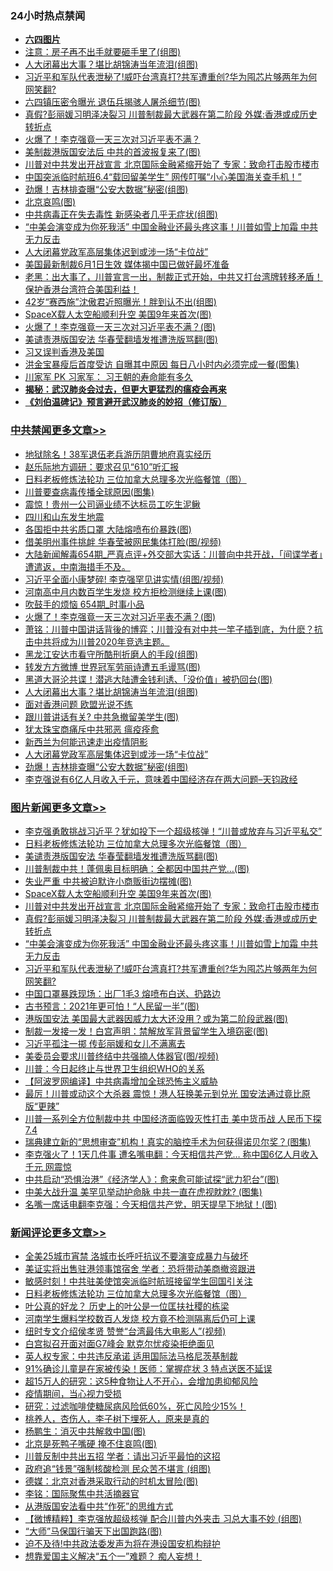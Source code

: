 <div class="catlist">
<h3>24小时热点禁闻</h3>
<ul>
<li><b><a href="64photo" target="_blank">六四图片</a></b></li>
<li><a href="https://github.com/fqnews/bnews/blob/master/cnnews/20200530/1336952.md">注意：房子再不出手就要砸手里了(组图)</a></li>
<li><a href="https://github.com/fqnews/bnews/blob/master/cbnews/20200531/1337219.md">人大闭幕出大事？堪比胡锦涛当年流泪(组图)</a></li>
<li><a href="https://github.com/fqnews/bnews/blob/master/topimagenews/20200530/1336999.md">习近平和军队代表泄秘了!威吓台湾真打?共军遭重创?华为囤芯片够两年为何网笑翻?</a></li>
<li><a href="https://github.com/fqnews/bnews/blob/master/cbnews/20200530/1336966.md">六四镇压密令曝光 退伍兵揭骇人屠杀细节(图)</a></li>
<li><a href="https://github.com/fqnews/bnews/blob/master/topimagenews/20200530/1337026.md">真假?彭丽媛习明泽决裂习 川普制裁最大武器在第二阶段 外媒:香港或成历史转折点</a></li>
<li><a href="https://github.com/fqnews/bnews/blob/master/comments/20200531/1337205.md">火爆了！李克强竟一天三次对习近平表不满？</a></li>
<li><a href="https://github.com/fqnews/bnews/blob/master/cnnews/20200531/1337215.md">美制裁港版国安法后 中共的首波报复来了(图)</a></li>
<li><a href="https://github.com/fqnews/bnews/blob/master/topimagenews/20200530/1337051.md">川普对中共发出开战宣言 北京国际金融紧缩开始了 专家：致命打击股市楼市</a></li>
<li><a href="https://github.com/fqnews/bnews/blob/master/headline/20200530/1337022.md">中国突派临时航班6.4“载回留美学生” 网传叮嘱“小心美国海关查手机！”</a></li>
<li><a href="https://github.com/fqnews/bnews/blob/master/cbnews/20200530/1337035.md">劲爆！吉林排查曝“公安大数据”秘密(组图)</a></li>
<li><a href="https://github.com/fqnews/bnews/blob/master/comments/20200531/1337178.md">北京哀鸣(图)</a></li>
<li><a href="https://github.com/fqnews/bnews/blob/master/cnnews/20200531/1337214.md">中共病毒正在失去毒性 新感染者几乎无症状(组图)</a></li>
<li><a href="https://github.com/fqnews/bnews/blob/master/topimagenews/20200530/1337000.md">“中美会演变成为你死我活” 中国金融业还最头疼这事！川普如雪上加霜 中共无力反击</a></li>
<li><a href="https://github.com/fqnews/bnews/blob/master/cbnews/20200530/1337037.md">人大闭幕党政军高层集体迟到或涉一场“卡位战”</a></li>
<li><a href="https://github.com/fqnews/bnews/blob/master/baitai/20200530/1337061.md">美国最新制裁6月1日生效 媒体揭中国已做好最坏准备</a></li>
<li><a href="https://github.com/fqnews/bnews/blob/master/bannedvideo/20200531/1337110.md">老黑：出大事了，川普宣言一出，制裁正式开始，中共又打台湾牌转移矛盾！保护香港台湾符合美国利益！ </a></li>
<li><a href="https://github.com/fqnews/bnews/blob/master/yule/20200531/1337105.md">42岁“赛西施”沈傲君近照曝光！胖到认不出(组图)</a></li>
<li><a href="https://github.com/fqnews/bnews/blob/master/topimagenews/20200531/1337132.md">SpaceX载人太空船顺利升空 美国9年来首次(图)</a></li>
<li><a href="https://github.com/fqnews/bnews/blob/master/cbnews/20200531/1337256.md">火爆了！李克强竟一天三次对习近平表不满？(图)</a></li>
<li><a href="https://github.com/fqnews/bnews/blob/master/topimagenews/20200531/1337292.md">美谴责港版国安法 华春莹翻墙发推遭洗版骂翻(图)</a></li>
<li><a href="https://github.com/fqnews/bnews/blob/master/ssgc/20200530/1337044.md">习又误判香港及美国</a></li>
<li><a href="https://github.com/fqnews/bnews/blob/master/yule/20200531/1337145.md">洪金宝暴瘦后首度受访 自曝其中原因 每日八小时内必须完成一餐(图集)</a></li>
<li><a href="https://github.com/fqnews/bnews/blob/master/comments/20200531/1337177.md">川家军 PK 习家军： 习王朝的寿命能有多久</a></li>
<li><b><a href="https://github.com/fqnews/bnews/blob/master/comments/20200211/1275071.md" target="_blank">揭秘：武汉肺炎会过去，但更大更猛烈的瘟疫会再来</a></b></li>
<li><b><a href="https://github.com/fqnews/bnews/blob/master/comments/20200207/1272816.md" target="_blank">《刘伯温碑记》预言避开武汉肺炎的妙招（修订版）</a></b></li>
</ul>
</div>

<div class="catlist">
<h3><a href="https://github.com/fqnews/bnews/blob/master/cbnews/" target="_blank">中共禁闻</a><span><a href="https://github.com/fqnews/bnews/blob/master/cbnews/" target="_blank" rel="nofollow">更多文章>></a></span></h3>
<ul>
<li><a href="https://github.com/fqnews/bnews/blob/master/cbnews/20200531/1337381.md" target="_blank">地狱除名！38军退伍老兵游历阴曹地府真实经历</a></li>
<li><a href="https://github.com/fqnews/bnews/blob/master/cbnews/20200531/1336889.md" target="_blank">赵乐际地方调研：要求召见“610”听汇报</a></li>
<li><a href="https://github.com/fqnews/bnews/blob/master/comments/20200531/1337359.md" target="_blank">日料老板修炼法轮功 三位加拿大总理多次光临餐馆（图）</a></li>
<li><a href="https://github.com/fqnews/bnews/blob/master/cbnews/20200531/1337376.md" target="_blank">川普要查病毒传播全球原因(图集)</a></li>
<li><a href="https://github.com/fqnews/bnews/blob/master/cbnews/20200531/1337375.md" target="_blank">震惊！贵州一公司逼业绩不达标员工吃生泥鳅</a></li>
<li><a href="https://github.com/fqnews/bnews/blob/master/cbnews/20200531/1337374.md" target="_blank">四川和山东发生地震</a></li>
<li><a href="https://github.com/fqnews/bnews/blob/master/cbnews/20200531/1337360.md" target="_blank">各国拒中共劣质口罩 大陆熔喷布价暴跌(图)</a></li>
<li><a href="https://github.com/fqnews/bnews/blob/master/cbnews/20200531/1337347.md" target="_blank">借美明州事件挑衅 华春莹被网民集体打脸(图/视频)</a></li>
<li><a href="https://github.com/fqnews/bnews/blob/master/cbnews/20200531/1337346.md" target="_blank">大陆新闻解毒654期_严真点评+外交部大实话：川普向中共开战，「间谍学者」遭遣返，中南海措手不及。</a></li>
<li><a href="https://github.com/fqnews/bnews/blob/master/cbnews/20200531/1337293.md" target="_blank">习近平全面小康梦碎! 李克强罕见讲实情(组图/视频)</a></li>
<li><a href="https://github.com/fqnews/bnews/blob/master/cbnews/20200531/1337290.md" target="_blank">河南高中月内数百学生发烧 校方拒检测继续上课(图)</a></li>
<li><a href="https://github.com/fqnews/bnews/blob/master/cbnews/20200531/1337289.md" target="_blank">吹鼓手的烦恼 654期_时事小品</a></li>
<li><a href="https://github.com/fqnews/bnews/blob/master/cbnews/20200531/1337256.md" target="_blank">火爆了！李克强竟一天三次对习近平表不满？(图)</a></li>
<li><a href="https://github.com/fqnews/bnews/blob/master/cbnews/20200531/1337246.md" target="_blank">萧铭：川普中国讲话背後的博弈；川普没有对中共一竿子插到底，为什麽？抗击中共将成为川普2020年竞选主题。</a></li>
<li><a href="https://github.com/fqnews/bnews/blob/master/cbnews/20200531/1337236.md" target="_blank">黑龙江安达市看守所酷刑折磨人的手段(组图)</a></li>
<li><a href="https://github.com/fqnews/bnews/blob/master/cbnews/20200531/1337235.md" target="_blank">转发方方微博 世界冠军劳丽诗遭五毛谩骂(图)</a></li>
<li><a href="https://github.com/fqnews/bnews/blob/master/cbnews/20200531/1337220.md" target="_blank">黑道大哥沦共谍！潜逃大陆遭金钱利诱、「没价值」被扔回台(图)</a></li>
<li><a href="https://github.com/fqnews/bnews/blob/master/cbnews/20200531/1337219.md" target="_blank">人大闭幕出大事？堪比胡锦涛当年流泪(组图)</a></li>
<li><a href="https://github.com/fqnews/bnews/blob/master/cbnews/20200531/1337188.md" target="_blank">面对香港问题 欧盟光说不练</a></li>
<li><a href="https://github.com/fqnews/bnews/blob/master/cbnews/20200531/1337185.md" target="_blank">跟川普讲话有关? 中共急撤留美学生(图)</a></li>
<li><a href="https://github.com/fqnews/bnews/blob/master/cbnews/20200530/1336890.md" target="_blank">犹太珠宝商痛斥中共邪恶 瘟疫痊愈</a></li>
<li><a href="https://github.com/fqnews/bnews/blob/master/cbnews/20200530/1336892.md" target="_blank">新西兰为何能迅速走出疫情阴影</a></li>
<li><a href="https://github.com/fqnews/bnews/blob/master/cbnews/20200530/1337037.md" target="_blank">人大闭幕党政军高层集体迟到或涉一场“卡位战”</a></li>
<li><a href="https://github.com/fqnews/bnews/blob/master/cbnews/20200530/1337035.md" target="_blank">劲爆！吉林排查曝“公安大数据”秘密(组图)</a></li>
<li><a href="https://github.com/fqnews/bnews/blob/master/cbnews/20200530/1337031.md" target="_blank">李克强说有6亿人月收入千元，意味着中国经济存在两大问题&#8211;天钧政经</a></li>

</ul>
</div>
<div class="catlist">
<h3><a href="https://github.com/fqnews/bnews/blob/master/topimagenews/" target="_blank">图片新闻</a><span><a href="https://github.com/fqnews/bnews/blob/master/topimagenews/" target="_blank" rel="nofollow">更多文章>></a></span></h3>
<ul>
<li><a href="https://github.com/fqnews/bnews/blob/master/topimagenews/20200531/1337393.md" target="_blank">李克强勇敢挑战习近平？犹如投下一个超级核弹！“川普或放弃与习近平私交”</a></li>
<li><a href="https://github.com/fqnews/bnews/blob/master/comments/20200531/1337359.md" target="_blank">日料老板修炼法轮功 三位加拿大总理多次光临餐馆（图）</a></li>
<li><a href="https://github.com/fqnews/bnews/blob/master/topimagenews/20200531/1337292.md" target="_blank">美谴责港版国安法 华春莹翻墙发推遭洗版骂翻(图)</a></li>
<li><a href="https://github.com/fqnews/bnews/blob/master/topimagenews/20200531/1337255.md" target="_blank">川普制裁中共！蓬佩奥目标明确：全都因中国共产党&#8230;(图)</a></li>
<li><a href="https://github.com/fqnews/bnews/blob/master/topimagenews/20200531/1337218.md" target="_blank">失业严重 中共被迫默许小商贩街边摆摊(图)</a></li>
<li><a href="https://github.com/fqnews/bnews/blob/master/topimagenews/20200531/1337132.md" target="_blank">SpaceX载人太空船顺利升空 美国9年来首次(图)</a></li>
<li><a href="https://github.com/fqnews/bnews/blob/master/topimagenews/20200530/1337051.md" target="_blank">川普对中共发出开战宣言 北京国际金融紧缩开始了 专家：致命打击股市楼市</a></li>
<li><a href="https://github.com/fqnews/bnews/blob/master/topimagenews/20200530/1337026.md" target="_blank">真假?彭丽媛习明泽决裂习 川普制裁最大武器在第二阶段 外媒:香港或成历史转折点</a></li>
<li><a href="https://github.com/fqnews/bnews/blob/master/topimagenews/20200530/1337000.md" target="_blank">“中美会演变成为你死我活” 中国金融业还最头疼这事！川普如雪上加霜 中共无力反击</a></li>
<li><a href="https://github.com/fqnews/bnews/blob/master/topimagenews/20200530/1336999.md" target="_blank">习近平和军队代表泄秘了!威吓台湾真打?共军遭重创?华为囤芯片够两年为何网笑翻?</a></li>
<li><a href="https://github.com/fqnews/bnews/blob/master/topimagenews/20200530/1336948.md" target="_blank">中国口罩暴跌现场：出厂1毛3 熔喷布白送、扔路边</a></li>
<li><a href="https://github.com/fqnews/bnews/blob/master/topimagenews/20200530/1336912.md" target="_blank">古书预言：2021年更可怕！“人民留一半”(图)</a></li>
<li><a href="https://github.com/fqnews/bnews/blob/master/topimagenews/20200530/1336860.md" target="_blank">港版国安法 美国最大武器因威力太大还没用？或为第二阶段武器(图)</a></li>
<li><a href="https://github.com/fqnews/bnews/blob/master/topimagenews/20200530/1336772.md" target="_blank">制裁一发接一发！白宫声明：禁解放军背景留学生入境窃密(图)</a></li>
<li><a href="https://github.com/fqnews/bnews/blob/master/topimagenews/20200530/1336686.md" target="_blank">习近平孤注一掷 传彭丽媛和女儿不满离去</a></li>
<li><a href="https://github.com/fqnews/bnews/blob/master/topimagenews/20200530/1336685.md" target="_blank">美委员会要求川普终结中共强摘人体器官(图/视频)</a></li>
<li><a href="https://github.com/fqnews/bnews/blob/master/topimagenews/20200530/1336680.md" target="_blank">川普：今日起终止与世界卫生组织WHO的关系</a></li>
<li><a href="https://github.com/fqnews/bnews/blob/master/topimagenews/20200529/1336547.md" target="_blank">【阿波罗网编译】中共病毒增加全球恐怖主义威胁</a></li>
<li><a href="https://github.com/fqnews/bnews/blob/master/topimagenews/20200529/1336516.md" target="_blank">最厉！川普或动这个大杀器 震惊！港人狂换美元到兑光 国安法通过竟比原版“更辣”</a></li>
<li><a href="https://github.com/fqnews/bnews/blob/master/topimagenews/20200529/1336492.md" target="_blank">川普一系列全方位制裁中共 中国经济面临毁灭性打击 美中货币战 人民币下探7.4</a></li>
<li><a href="https://github.com/fqnews/bnews/blob/master/topimagenews/20200529/1336416.md" target="_blank">瑞典建立新的“思想审查”机构！真实的脑控手术为何获得诺贝尔奖？(图集)</a></li>
<li><a href="https://github.com/fqnews/bnews/blob/master/topimagenews/20200529/1336410.md" target="_blank">李克强火了！1天几件事 遭名嘴电翻：今天相信共产党&#8230; 称中国6亿人月收入千元 网震惊</a></li>
<li><a href="https://github.com/fqnews/bnews/blob/master/topimagenews/20200529/1336369.md" target="_blank">中共启动“恐惧治港”《经济学人》：愈来愈可能试探“武力犯台”(图)</a></li>
<li><a href="https://github.com/fqnews/bnews/blob/master/topimagenews/20200529/1336359.md" target="_blank">中美大战升温 美罕见举动护命脉 中共一直在虎视眈眈? (图集)</a></li>
<li><a href="https://github.com/fqnews/bnews/blob/master/topimagenews/20200529/1336306.md" target="_blank">名嘴一席话电翻李克强：今天相信共产党，明天提早下地狱！(图)</a></li>

</ul>
</div>
<div class="catlist">
<h3><a href="https://github.com/fqnews/bnews/blob/master/comments/" target="_blank">新闻评论</a><span><a href="https://github.com/fqnews/bnews/blob/master/comments/" target="_blank" rel="nofollow">更多文章>></a></span></h3>
<ul>
<li><a href="https://github.com/fqnews/bnews/blob/master/comments/20200531/1337394.md" target="_blank">全美25城市宵禁 洛城市长呼吁抗议不要演变成暴力与破坏</a></li>
<li><a href="https://github.com/fqnews/bnews/blob/master/comments/20200531/1337388.md" target="_blank">美证实将出售驻港领事馆宿舍 学者：恐将带动美商撤资跟进</a></li>
<li><a href="https://github.com/fqnews/bnews/blob/master/comments/20200531/1337380.md" target="_blank">敏感时刻！中共驻美使馆突派临时航班接留学生回国引关注</a></li>
<li><a href="https://github.com/fqnews/bnews/blob/master/comments/20200531/1337359.md" target="_blank">日料老板修炼法轮功 三位加拿大总理多次光临餐馆（图）</a></li>
<li><a href="https://github.com/fqnews/bnews/blob/master/comments/20200531/1337371.md" target="_blank">叶公真的好龙？ 历史上的叶公是一位匡扶社稷的栋梁</a></li>
<li><a href="https://github.com/fqnews/bnews/blob/master/comments/20200531/1337341.md" target="_blank">河南学生爆料学校数百人发烧 校方竟不检测隔离后仍可上课</a></li>
<li><a href="https://github.com/fqnews/bnews/blob/master/comments/20200531/1337334.md" target="_blank">纽时专文介绍侯孝贤 赞誉“台湾最伟大电影人”(视频)</a></li>
<li><a href="https://github.com/fqnews/bnews/blob/master/comments/20200531/1337324.md" target="_blank">白宫拟召开面对面G7峰会 默克尔忧疫染拒绝面见</a></li>
<li><a href="https://github.com/fqnews/bnews/blob/master/comments/20200531/1337312.md" target="_blank">英人权专家：中共违反承诺 适用国际法马格尼茨基制裁</a></li>
<li><a href="https://github.com/fqnews/bnews/blob/master/comments/20200531/1337311.md" target="_blank">91%确诊儿童是在家被传染！医师：掌握症状 3 特点送医不延误</a></li>
<li><a href="https://github.com/fqnews/bnews/blob/master/comments/20200531/1337310.md" target="_blank">超15万人的研究：这5种食物让人不开心，会增加患抑郁风险</a></li>
<li><a href="https://github.com/fqnews/bnews/blob/master/comments/20200531/1337309.md" target="_blank">疫情期间，当心视力受损</a></li>
<li><a href="https://github.com/fqnews/bnews/blob/master/comments/20200531/1337308.md" target="_blank">研究：过滤咖啡使糖尿病风险低60%，死亡风险少15%！</a></li>
<li><a href="https://github.com/fqnews/bnews/blob/master/comments/20200531/1337307.md" target="_blank">桃养人，杏伤人，李子树下埋死人，原来是真的</a></li>
<li><a href="https://github.com/fqnews/bnews/blob/master/comments/20200531/1337295.md" target="_blank">杨鹏生：消灭中共解救中国(图)</a></li>
<li><a href="https://github.com/fqnews/bnews/blob/master/comments/20200531/1337279.md" target="_blank">北京是死鸭子嘴硬 掩不住哀鸣(图)</a></li>
<li><a href="https://github.com/fqnews/bnews/blob/master/comments/20200531/1337276.md" target="_blank">川普反制中共出五招 学者：请出习近平最怕的这招</a></li>
<li><a href="https://github.com/fqnews/bnews/blob/master/comments/20200531/1337274.md" target="_blank">政府追“钱景”强制核酸检测 民众苦不堪言 (组图)</a></li>
<li><a href="https://github.com/fqnews/bnews/blob/master/comments/20200531/1337270.md" target="_blank">德媒：北京对香港采取行动的时机太冒险(图)</a></li>
<li><a href="https://github.com/fqnews/bnews/blob/master/comments/20200531/1337269.md" target="_blank">李铭：国际聚焦中共活摘器官</a></li>
<li><a href="https://github.com/fqnews/bnews/blob/master/comments/20200531/1337268.md" target="_blank">从港版国安法看中共“作死”的思维方式</a></li>
<li><a href="https://github.com/fqnews/bnews/blob/master/comments/20200531/1337267.md" target="_blank">【微博精粹】李克强放超级核弹 配合川普内外夹击 习总大事不妙 (组图)</a></li>
<li><a href="https://github.com/fqnews/bnews/blob/master/comments/20200531/1337263.md" target="_blank">“大师”马保国行骗天下出国跑路(图)</a></li>
<li><a href="https://github.com/fqnews/bnews/blob/master/comments/20200531/1337227.md" target="_blank">迫不及待!中共政法委发声为将在港设国安机构辩护</a></li>
<li><a href="https://github.com/fqnews/bnews/blob/master/comments/20200531/1337225.md" target="_blank">想靠爱国主义解决“五个一”难题？ 痴人妄想！</a></li>

</ul>
</div>